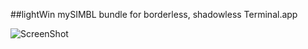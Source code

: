 ##lightWin
mySIMBL bundle for borderless, shadowless Terminal.app

![ScreenShot](https://raw.github.com/will118/lightWin/master/screenshot.png)
